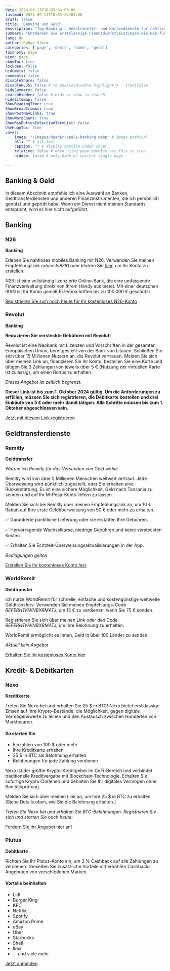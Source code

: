 ```yaml
---
date: 2024-09-13T16:03:34+03:00
lastmod: 2024-09-13T16:03:34+03:00
draft: false
title: 'Banking und Geld'
description: "Top-Banking-, Geldtransfer- und Kartendienste für nahtlose Finanzverwaltung"
summary: "Entdecken Sie erstklassige Finanzdienstleistungen wie N26 für einfaches mobiles Banking, Revolut für gebührenfreies Banking, Remitly und WorldRemit für zuverlässige internationale Geldüberweisungen sowie Nexo und Plutus für lohnende Kredit- und Debitkarten. Erleben Sie benutzerfreundliches Banking, sichere Überweisungen und wertvolle Kartenvorteile noch heute."
lang: de
author: Ruben Storm
categories: ['page', 'deals', 'bank', 'geld']
taxonomy: page
kind: page
showToc: true
TocOpen: false
hidemeta: false
comments: false
disableShare: false
disableHLJS: false # to enable|disable highlightjs - true|false
hideSummary: false
searchHidden: false # Hide or show in search
hideSitemap: false
ShowReadingTime: true
ShowBreadCrumbs: true
ShowPostNavLinks: true
ShowWordCount: true
ShowRssButtonInSectionTermList: false
UseHugoToc: true
cover:
    image: "/images/header-deals-banking.webp" # image path/url
    alt: "" # alt text
    caption: "" # display caption under cover
    relative: false # when using page bundles set this to true
    hidden: false # only hide on current single page

---
```

	
## Banking & Geld

In diesem Abschnitt empfehle ich eine Auswahl an Banken, Geldtransferdiensten und anderen Finanzinstrumenten, die ich persönlich genutzt und geprüft habe. Wenn ein Dienst nicht meinen Standards entspricht, wird er hier nicht aufgeführt.

## Banking
### N26
**Banking**

Erleben Sie nahtloses mobiles Banking mit N26. Verwenden Sie meinen Empfehlungslink *rubensts8781* oder klicken Sie [hier][defN26Link], um Ihr Konto zu erstellen.

N26 ist eine vollständig lizenzierte Online-Bank, die eine umfassende Finanzverwaltung direkt von Ihrem Handy aus bietet. Mit einer deutschen IBAN ist Ihr Konto gemäß EU-Vorschriften bis zu 100.000 € geschützt.

[Registrieren Sie sich noch heute für Ihr kostenloses N26-Konto][defN26Link]

### Revolut
**Banking**

**Reduzieren Sie versteckte Gebühren mit Revolut!**

Revolut ist eine Neobank mit Lizenzen und Vorschriften in der gesamten Europäischen Union, bereitgestellt von der Bank von Litauen. Schließen Sie sich über 15 Millionen Nutzern an, die Revolut vertrauen. Melden Sie sich über meinen Link an, finanzieren Sie Ihr Konto, bestellen Sie eine Karte und tätigen Sie 3 Zahlungen von jeweils über 5 € (Nutzung der virtuellen Karte ist zulässig), um einen Bonus zu erhalten.

*Dieses Angebot ist zeitlich begrenzt.*

**Dieser Link ist bis zum 1. Oktober 2024 gültig. Um die Anforderungen zu erfüllen, müssen Sie sich registrieren, die Debitkarte bestellen und drei Einkäufe von 5 € oder mehr damit tätigen. Alle Schritte müssen bis zum 1. Oktober abgeschlossen sein.**

[Jetzt mit diesem Link registrieren][defRevolutLink]

## Geldtransferdienste
### Remitly
**Geldtransfer**

*Warum ich Remitly für das Versenden von Geld wähle.*

Remitly wird von über 5 Millionen Menschen weltweit vertraut. Jede Überweisung wird pünktlich zugestellt, oder Sie erhalten eine Rückerstattung. Es ist eine sichere Möglichkeit, Geld nach Tansania zu senden und auf Ihr M-Pesa-Konto liefern zu lassen.

Melden Sie sich bei Remitly über meinen Empfehlungslink an, um 10 € Rabatt auf Ihre erste Geldüberweisung von 50 € oder mehr zu erhalten.

✅ Garantierte pünktliche Lieferung oder sie erstatten Ihre Gebühren.

✅ Hervorragende Wechselkurse, niedrige Gebühren und keine versteckten Kosten.

✅ Erhalten Sie Echtzeit-Überweisungsaktualisierungen in der App.

*Bedingungen gelten.*

[Erstellen Sie Ihr kostenloses Konto hier][defRemitlyLink]

### WorldRemit
**Geldtransfer**

Ich nutze WorldRemit für schnelle, einfache und kostengünstige weltweite Geldtransfers. Verwenden Sie meinen Empfehlungs-Code *REFERHTKWNBXRMATJ*, um 15 € zu verdienen, wenn Sie 75 € senden.

Registrieren Sie sich über meinen Link oder den Code *REFERHTKWNBXRMATJ*, um Ihre Belohnung zu erhalten.

WorldRemit ermöglicht es Ihnen, Geld in über 100 Länder zu senden.

*Aktuell kein Angebot*

[Erhalten Sie Ihr kostenloses Konto hier](#)

## Kredit- & Debitkarten
### Nexo
**Kreditkarte**

Treten Sie Nexo bei und erhalten Sie 25 $ in BTC! Nexo bietet erstklassige Zinsen auf Ihre Krypto-Bestände, die Möglichkeit, gegen digitale Vermögenswerte zu leihen und den Austausch zwischen Hunderten von Marktpaaren.

#### So starten Sie
- Einzahlen von 100 $ oder mehr
- Ihre Kreditkarte erhalten
- 25 $ in BTC als Belohnung erhalten
- Belohnungen für jede Zahlung verdienen

Nexo ist der größte Krypto-Kreditgeber im CeFi-Bereich und verbindet traditionelle Kreditvergabe mit Blockchain-Technologie. Erhalten Sie sofortige Krypto-Darlehen und behalten Sie Ihr digitales Vermögen ohne Bonitätsprüfung.

Melden Sie sich über meinen Link an, um Ihre 25 $ in BTC zu erhalten. (Siehe Details oben, wie Sie die Belohnung erhalten.)

*Treten Sie Nexo bei und erhalten Sie BTC-Belohnungen. Registrieren Sie sich und starten Sie noch heute:*

[Fordern Sie Ihr Angebot hier an!][defNexoLink]

### Plutus
**Debitkarte**

Richten Sie Ihr Plutus-Konto ein, um 3 % Cashback auf alle Zahlungen zu verdienen. Genießen Sie zusätzliche Vorteile mit erhöhten Cashback-Angeboten von verschiedenen Marken.

#### Vorteile beinhalten
- Lidl
- Burger King
- KFC
- Netflix
- Spotify
- Amazon Prime
- eBay
- Uber
- Starbucks
- Shell
- Ikea
- … und viele mehr

[Jetzt anmelden][defPlutusLink]

[defN26Link]: https://n26.com/r/rubensts8781
[defRemitlyLink]: https://remit.ly/3n26xnwa
[defNexoLink]: https://nexo.com/ref/vt66vqx9wu?src=android-link
[defPlutusLink]: https://dex.plutus.it/auth/referee/signup?refId=l9O0ig
[defRevolutLink]: https://revolut.com/referral/?referral-code=rubensczek!SEP1-24-VR-DE